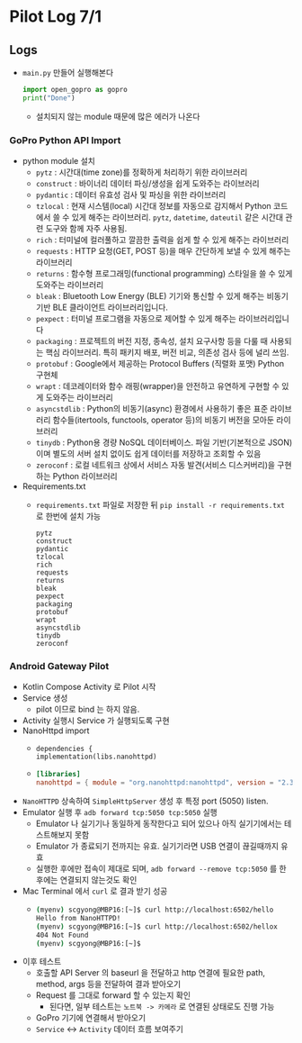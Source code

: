 # Pilot Log 7/1

## Logs
- `main.py` 만들어 실행해본다

    ``` python
    import open_gopro as gopro
    print("Done")
    ```
  - 설치되지 않는 module 때문에 많은 에러가 나온다
    
### GoPro Python API Import
- python module 설치
  - `pytz` : 시간대(time zone)를 정확하게 처리하기 위한 라이브러리
  - `construct` : 바이너리 데이터 파싱/생성을 쉽게 도와주는 라이브러리
  - `pydantic` : 데이터 유효성 검사 및 파싱을 위한 라이브러리
  - `tzlocal` : 현재 시스템(local) 시간대 정보를 자동으로 감지해서 Python 코드에서 쓸 수 있게 해주는 라이브러리. `pytz`, `datetime`, `dateutil` 같은 시간대 관련 도구와 함께 자주 사용됨.
  - `rich` : 터미널에 컬러풀하고 깔끔한 출력을 쉽게 할 수 있게 해주는 라이브러리
  - `requests` : HTTP 요청(GET, POST 등)을 매우 간단하게 보낼 수 있게 해주는 라이브러리
  - `returns` : 함수형 프로그래밍(functional programming) 스타일을 쓸 수 있게 도와주는 라이브러리
  - `bleak` : Bluetooth Low Energy (BLE) 기기와 통신할 수 있게 해주는 비동기 기반 BLE 클라이언트 라이브러리입니다.
  - `pexpect` : 터미널 프로그램을 자동으로 제어할 수 있게 해주는 라이브러리입니다
  - `packaging` : 프로젝트의 버전 지정, 종속성, 설치 요구사항 등을 다룰 때 사용되는 핵심 라이브러리. 특히 패키지 배포, 버전 비교, 의존성 검사 등에 널리 쓰임.
  - `protobuf` : Google에서 제공하는 Protocol Buffers (직렬화 포맷) Python 구현체
  - `wrapt` : 데코레이터와 함수 래핑(wrapper)을 안전하고 유연하게 구현할 수 있게 도와주는 라이브러리
  - `asyncstdlib` : Python의 비동기(async) 환경에서 사용하기 좋은 표준 라이브러리 함수들(itertools, functools, operator 등)의 비동기 버전을 모아둔 라이브러리
  - `tinydb` : Python용 경량 NoSQL 데이터베이스. 파일 기반(기본적으로 JSON)이며 별도의 서버 설치 없이도 쉽게 데이터를 저장하고 조회할 수 있음
  - `zeroconf` : 로컬 네트워크 상에서 서비스 자동 발견(서비스 디스커버리)을 구현하는 Python 라이브러리
- Requirements.txt
  - `requirements.txt` 파일로 저장한 뒤 `pip install -r requirements.txt` 로 한번에 설치 가능

    ```
    pytz
    construct
    pydantic
    tzlocal
    rich
    requests
    returns
    bleak
    pexpect
    packaging
    protobuf
    wrapt
    asyncstdlib
    tinydb
    zeroconf
    ```

### Android Gateway Pilot

- Kotlin Compose Activity 로 Pilot 시작
- Service 생성
  - pilot 이므로 bind 는 하지 않음.
- Activity 실행시 Service 가 실행되도록 구현
- NanoHttpd import
  - ```kotlindsl
    dependencies {
    implementation(libs.nanohttpd)
    ```

  - ```toml
    [libraries]
    nanohttpd = { module = "org.nanohttpd:nanohttpd", version = "2.3.1" }

    ```
- `NanoHTTPD` 상속하여 `SimpleHttpServer` 생성 후 특정 port (5050) listen.
- Emulator 실행 후 `adb forward tcp:5050 tcp:5050` 실행
  - Emulator 나 실기기나 동일하게 동작한다고 되어 있으나 아직 실기기에서는 테스트해보지 못함
  - Emulator 가 종료되기 전까지는 유효. 실기기라면 USB 연결이 끊길때까지 유효
  - 실행한 후에만 접속이 제대로 되며, `adb forward --remove tcp:5050` 를 한 후에는 연결되지 않는것도 확인
- Mac Terminal 에서 `curl` 로 결과 받기 성공
  - ```bash
    (myenv) scgyong@MBP16:[~]$ curl http://localhost:6502/hello
    Hello from NanoHTTPD!
    (myenv) scgyong@MBP16:[~]$ curl http://localhost:6502/hellox
    404 Not Found
    (myenv) scgyong@MBP16:[~]$ 
    ```
- 이후 테스트
  - 호출할 API Server 의 baseurl 을 전달하고 http 연결에 필요한 path, method, args 등을 전달하여 결과 받아오기
  - Request 를 그대로 forward 할 수 있는지 확인
    - 된다면, 일부 테스트는 `노트북 -> 카메라` 로 연결된 상태로도 진행 가능
  - GoPro 기기에 연결해서 받아오기
  - `Service` <-> `Activity` 데이터 흐름 보여주기







